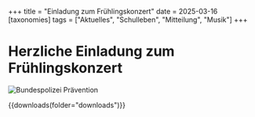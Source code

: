 +++
title = "Einladung zum Frühlingskonzert"
date = 2025-03-16
[taxonomies]
tags = ["Aktuelles", "Schulleben", "Mitteilung", "Musik"]
+++

# Herzliche Einladung zum Frühlingskonzert

![Bundespolizei Prävention](./images/Einladung%20Frühlingskonzert.png)

<!-- more -->

{{downloads(folder="downloads")}}